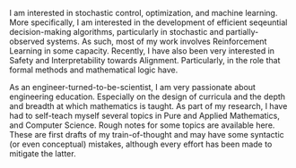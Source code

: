 I am interested in stochastic control, optimization, and machine learning. More specifically, I am interested in the development of efficient 
seqeuntial decision-making algorithms, particularly in stochastic and partially-observed systems. As such, most of my 
work involves Reinforcement Learning in some capacity. Recently, I have also been very interested in Safety and Interpretability towards Alignment. Particularly,
in the role that formal methods and mathematical logic have.

As an engineer-turned-to-be-scientist, I am very passionate about engineering education. Especially on the design of curricula and the depth and breadth at which
mathematics is taught. As part of my research, I have had to self-teach myself several topics in Pure and Applied Mathematics, and Computer Science. Rough notes for some topics
are available here. These are first drafts of my train-of-thought and may have some syntactic (or even conceptual) mistakes, although every effort has been made to mitigate the 
latter.
